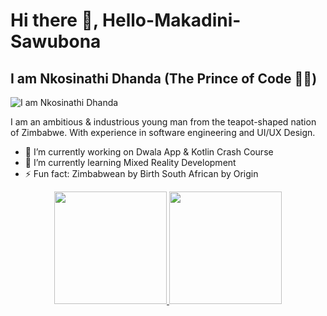 # Hi there 👋, Hello-Makadini-Sawubona 
## I am Nkosinathi Dhanda (The Prince of Code 👷🤖)
![I am Nkosinathi Dhanda](https://pbs.twimg.com/profile_banners/1505063558522019842/1676687691/1500x500)

I am an ambitious & industrious young man from the teapot-shaped nation of Zimbabwe. With experience in software engineering and UI/UX Design. 

- 🔭 I’m currently working on Dwala App & Kotlin Crash Course 
- 🌱 I’m currently learning Mixed Reality Development 
- ⚡ Fun fact: Zimbabwean by Birth South African by Origin

<div align="center">
  <a href="https://github.com/nkosiDhanda99">
  <img height="180em" src="https://github-readme-stats.vercel.app/api?username=nkosiDhanda99&show_icons=true&theme=algolia&include_all_commits=true&count_private=true"/>
  <img height="180em" src="https://github-readme-stats.vercel.app/api/top-langs/?username=nkosiDhanda99&layout=compact&langs_count=7&theme=algolia"/>
</div>
